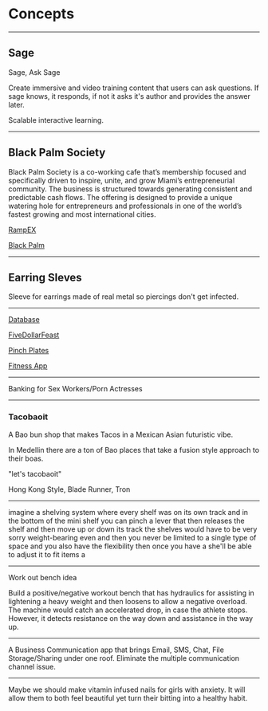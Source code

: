 # Concepts

---

## **Sage**

Sage, Ask Sage

Create immersive and video training content that users can ask questions. If sage knows, it responds, if not it asks it's author and provides the answer later.

Scalable interactive learning.

---

## Black Palm Society

Black Palm Society is a co-working cafe that’s membership focused and specifically driven to inspire, unite, and grow Miami’s entrepreneurial community. The business is structured towards generating consistent and predictable cash flows. The offering is designed to provide a unique watering hole for entrepreneurs and professionals in one of the world’s fastest growing and most international cities.

[RampEX](RampEX%200782a02ffe1c4ecb9dd8012801367a53.md)

[Black Palm](Black%20Palm%201136fbe35f1844f3885f08940c751f68.md)

---

## Earring Sleves

Sleeve for earrings made of real metal so piercings don't get infected.

---

[Database](Database%20ab272e10c8c94fff93bd7e56a9810a71.md)

[FiveDollarFeast](FiveDollarFeast%207ba79f4dc9b148b29a4e3bf6aff85c96.md)

[Pinch Plates](Pinch%20Plates%206528d81412b5429897712cf03a6f19f3.md)

[Fitness App](Fitness%20App%20a77ae0d5744143acb8ff3cf0ef4c66f9.md)

_____________________________________

Banking for Sex Workers/Porn Actresses

_________________

### Tacobaoit

A Bao bun shop that makes Tacos in a Mexican Asian futuristic vibe.

In Medellin there are a ton of Bao places that take a fusion style approach to their boas.

"let's tacobaoit"

Hong Kong Style, Blade Runner, Tron

---

imagine a shelving system where every shelf was on its own track and in the bottom of the mini shelf you can pinch a lever that then releases the shelf and then move up or down its track the shelves would have to be very sorry weight-bearing even and then you never be limited to a single type of space and you also have the flexibility then once you have a she'll be able to adjust it to fit items a

---

Work out bench idea

Build a positive/negative workout bench that has hydraulics for assisting in lightening a heavy weight and then loosens to allow a negative overload. The machine would catch an accelerated drop, in case the athlete stops. However, it detects resistance on the way down and assistance in the way up.

---

A Business Communication app that brings Email, SMS, Chat, File Storage/Sharing under one roof. Eliminate the multiple communication channel issue.

_____________

Maybe we should make vitamin infused nails for girls with anxiety. It will allow them to both feel beautiful yet turn their bitting into a healthy habit.